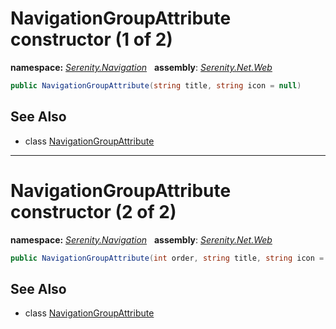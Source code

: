 # NavigationGroupAttribute constructor (1 of 2)
**namespace:** *[Serenity.Navigation](../../README.md#serenity.navigation-namespace)*   **assembly**: *[Serenity.Net.Web](../../README.md)*

```csharp
public NavigationGroupAttribute(string title, string icon = null)
```

## See Also

* class [NavigationGroupAttribute](../NavigationGroupAttribute.md)

---

# NavigationGroupAttribute constructor (2 of 2)
**namespace:** *[Serenity.Navigation](../../README.md#serenity.navigation-namespace)*   **assembly**: *[Serenity.Net.Web](../../README.md)*

```csharp
public NavigationGroupAttribute(int order, string title, string icon = null)
```

## See Also

* class [NavigationGroupAttribute](../NavigationGroupAttribute.md)